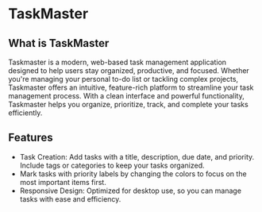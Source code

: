 # TaskMaster

## What is TaskMaster
Taskmaster is a modern, web-based task management application designed to help users stay organized, productive, and focused. Whether you're managing your personal to-do list or tackling complex projects, Taskmaster offers an intuitive, feature-rich platform to streamline your task management process. With a clean interface and powerful functionality, Taskmaster helps you organize, prioritize, track, and complete your tasks efficiently.


## Features
- Task Creation: Add tasks with a title, description, due date, and priority. Include tags or categories to keep your tasks organized.
- Mark tasks with priority labels by changing the colors to focus on the most important items first.
- Responsive Design: Optimized for desktop use, so you can manage tasks with ease and efficiency.


